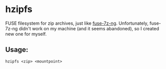 # hzipfs
FUSE filesystem for zip archives, just like [fuse-7z-ng](https://github.com/kedazo/fuse-7z-ng).
Unfortunately, fuse-7z-ng didn't work on my machine (and it seems abandoned), so I created new one for myself.

## Usage:
``hzipfs <zip> <mountpoint>``
